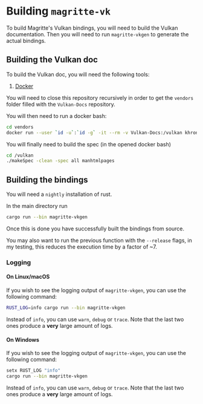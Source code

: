 # Building `magritte-vk`

To build Magritte's Vulkan bindings, you will need to build the Vulkan documentation.
Then you will need to run `magritte-vkgen` to generate the actual bindings.

## Building the Vulkan doc

To build the Vulkan doc, you will need the following tools:

1. [Docker](https://www.docker.com/)

You will need to close this repository recursively in order to get the `vendors` folder filled with the `Vulkan-Docs` repository.

You will then need to run a docker bash:

```sh
cd vendors
docker run --user `id -u`:`id -g` -it --rm -v Vulkan-Docs:/vulkan khronosgroup/docker-images:asciidoctor-spec /bin/bash
```

You will finally need to build the spec (in the opened docker bash)

```sh
cd /vulkan
./makeSpec -clean -spec all manhtmlpages
```

## Building the bindings

You will need a `nightly` installation of rust.

In the main directory run

```sh
cargo run --bin magritte-vkgen
```

Once this is done you have successfully built the bindings from source.

You may also want to run the previous function with the `--release` flags, in my testing, this reduces the execution time by a factor of ~7.

### Logging

#### On Linux/macOS

If you wish to see the logging output of `magritte-vkgen`, you can use the following command:

```sh
RUST_LOG=info cargo run --bin magritte-vkgen
```

Instead of `info`, you can use `warn`, `debug` or `trace`. Note that the last two ones produce a **very** large amount of logs.

#### On Windows

If you wish to see the logging output of `magritte-vkgen`, you can use the following command:

```sh
setx RUST_LOG "info"
cargo run --bin magritte-vkgen
```

Instead of `info`, you can use `warn`, `debug` or `trace`. Note that the last two ones produce a **very** large amount of logs.